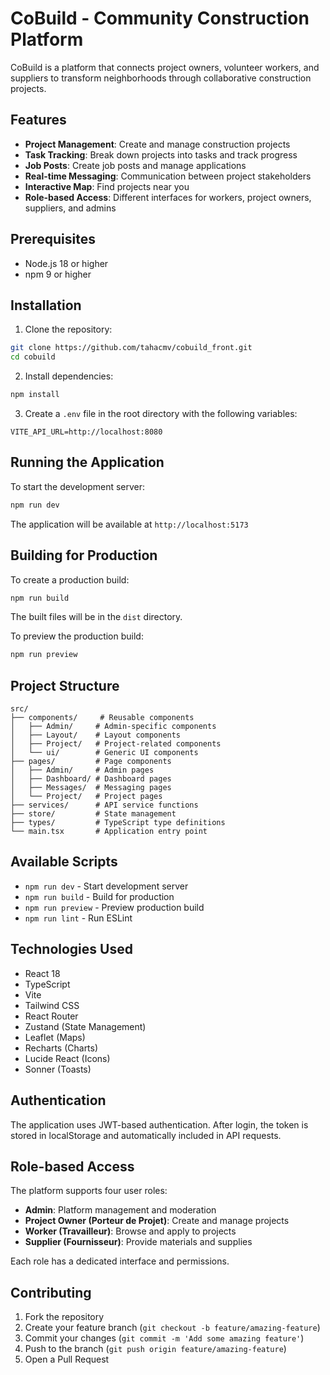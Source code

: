 # CoBuild - Community Construction Platform

CoBuild is a platform that connects project owners, volunteer workers, and suppliers to transform neighborhoods through collaborative construction projects.

## Features

- **Project Management**: Create and manage construction projects
- **Task Tracking**: Break down projects into tasks and track progress
- **Job Posts**: Create job posts and manage applications
- **Real-time Messaging**: Communication between project stakeholders
- **Interactive Map**: Find projects near you
- **Role-based Access**: Different interfaces for workers, project owners, suppliers, and admins

## Prerequisites

- Node.js 18 or higher
- npm 9 or higher

## Installation

1. Clone the repository:
```bash
git clone https://github.com/tahacmv/cobuild_front.git
cd cobuild
```

2. Install dependencies:
```bash
npm install
```

3. Create a `.env` file in the root directory with the following variables:
```env
VITE_API_URL=http://localhost:8080
```

## Running the Application

To start the development server:

```bash
npm run dev
```

The application will be available at `http://localhost:5173`

## Building for Production

To create a production build:

```bash
npm run build
```

The built files will be in the `dist` directory.

To preview the production build:

```bash
npm run preview
```

## Project Structure

```
src/
├── components/     # Reusable components
│   ├── Admin/     # Admin-specific components
│   ├── Layout/    # Layout components
│   ├── Project/   # Project-related components
│   └── ui/        # Generic UI components
├── pages/         # Page components
│   ├── Admin/     # Admin pages
│   ├── Dashboard/ # Dashboard pages
│   ├── Messages/  # Messaging pages
│   └── Project/   # Project pages
├── services/      # API service functions
├── store/         # State management
├── types/         # TypeScript type definitions
└── main.tsx       # Application entry point
```

## Available Scripts

- `npm run dev` - Start development server
- `npm run build` - Build for production
- `npm run preview` - Preview production build
- `npm run lint` - Run ESLint

## Technologies Used

- React 18
- TypeScript
- Vite
- Tailwind CSS
- React Router
- Zustand (State Management)
- Leaflet (Maps)
- Recharts (Charts)
- Lucide React (Icons)
- Sonner (Toasts)

## Authentication

The application uses JWT-based authentication. After login, the token is stored in localStorage and automatically included in API requests.

## Role-based Access

The platform supports four user roles:

- **Admin**: Platform management and moderation
- **Project Owner (Porteur de Projet)**: Create and manage projects
- **Worker (Travailleur)**: Browse and apply to projects
- **Supplier (Fournisseur)**: Provide materials and supplies

Each role has a dedicated interface and permissions.

## Contributing

1. Fork the repository
2. Create your feature branch (`git checkout -b feature/amazing-feature`)
3. Commit your changes (`git commit -m 'Add some amazing feature'`)
4. Push to the branch (`git push origin feature/amazing-feature`)
5. Open a Pull Request